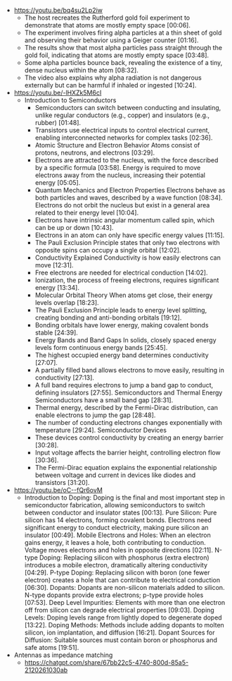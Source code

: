 - https://youtu.be/bq4su2Lp2iw
	- The host recreates the Rutherford gold foil experiment to demonstrate that atoms are mostly empty space [00:06].
	- The experiment involves firing alpha particles at a thin sheet of gold and observing their behavior using a Geiger counter [01:16].
	- The results show that most alpha particles pass straight through the gold foil, indicating that atoms are mostly empty space [03:48].
	- Some alpha particles bounce back, revealing the existence of a tiny, dense nucleus within the atom [08:32].
	- The video also explains why alpha radiation is not dangerous externally but can be harmful if inhaled or ingested [10:24].
- https://youtu.be/-lHXZk5M6cI
	- Introduction to Semiconductors
		- Semiconductors can switch between conducting and insulating, unlike regular conductors (e.g., copper) and insulators (e.g., rubber) [01:48].
		- Transistors use electrical inputs to control electrical current, enabling interconnected networks for complex tasks [02:36].
		- Atomic Structure and Electron Behavior
		  Atoms consist of protons, neutrons, and electrons [03:29].
		- Electrons are attracted to the nucleus, with the force described by a specific formula [03:58].
		  Energy is required to move electrons away from the nucleus, increasing their potential energy [05:05].
		- Quantum Mechanics and Electron Properties
		  Electrons behave as both particles and waves, described by a wave function [08:34].
		  Electrons do not orbit the nucleus but exist in a general area related to their energy level [10:04].
		- Electrons have intrinsic angular momentum called spin, which can be up or down [10:43].
		- Electrons in an atom can only have specific energy values [11:15].
		- The Pauli Exclusion Principle states that only two electrons with opposite spins can occupy a single orbital [12:02].
		- Conductivity Explained
		  Conductivity is how easily electrons can move [12:31].
		- Free electrons are needed for electrical conduction [14:02].
		- Ionization, the process of freeing electrons, requires significant energy [13:34].
		- Molecular Orbital Theory
		  When atoms get close, their energy levels overlap [18:23].
		- The Pauli Exclusion Principle leads to energy level splitting, creating bonding and anti-bonding orbitals [19:12].
		- Bonding orbitals have lower energy, making covalent bonds stable [24:39].
		- Energy Bands and Band Gaps
		  In solids, closely spaced energy levels form continuous energy bands [25:45].
		- The highest occupied energy band determines conductivity [27:07].
		- A partially filled band allows electrons to move easily, resulting in conductivity [27:13].
		- A full band requires electrons to jump a band gap to conduct, defining insulators [27:55].
		  Semiconductors and Thermal Energy
		  Semiconductors have a small band gap [28:31].
		- Thermal energy, described by the Fermi-Dirac distribution, can enable electrons to jump the gap [28:48].
		- The number of conducting electrons changes exponentially with temperature [29:24].
		  Semiconductor Devices
		- These devices control conductivity by creating an energy barrier [30:28].
		- Input voltage affects the barrier height, controlling electron flow [30:36].
		- The Fermi-Dirac equation explains the exponential relationship between voltage and current in devices like diodes and transistors [31:20].
- https://youtu.be/oC--fQr6ovM
	- Introduction to Doping: Doping is the final and most important step in semiconductor fabrication, allowing semiconductors to switch between conductor and insulator states [00:13].
	  Pure Silicon: Pure silicon has 14 electrons, forming covalent bonds. Electrons need significant energy to conduct electricity, making pure silicon an insulator [00:49].
	  Mobile Electrons and Holes: When an electron gains energy, it leaves a hole, both contributing to conduction. Voltage moves electrons and holes in opposite directions [02:11].
	  N-type Doping: Replacing silicon with phosphorus (extra electron) introduces a mobile electron, dramatically altering conductivity [04:29].
	  P-type Doping: Replacing silicon with boron (one fewer electron) creates a hole that can contribute to electrical conduction [06:30].
	  Dopants: Dopants are non-silicon materials added to silicon. N-type dopants provide extra electrons; p-type provide holes [07:53].
	  Deep Level Impurities: Elements with more than one electron off from silicon can degrade electrical properties [09:03].
	  Doping Levels: Doping levels range from lightly doped to degenerate doped [13:22].
	  Doping Methods: Methods include adding dopants to molten silicon, ion implantation, and diffusion [16:21].
	  Dopant Sources for Diffusion: Suitable sources must contain boron or phosphorus and safe atoms [19:51].
- Antennas as impedance matching
	- https://chatgpt.com/share/67bb22c5-4740-800d-85a5-2120261030ab